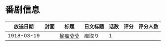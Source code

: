 # 番剧信息

|放送日期|封面|标题|日文标题|话数|评分|评分人数|
|---|---|---|---|---|---|---|
|1918-03-19||[摘瘤爷爷](https://bangumi.tv/subject/258941)|瘤取り|1|||
